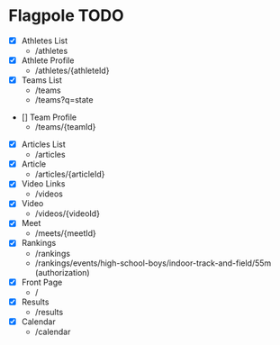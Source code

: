 # Flagpole TODO

- [x] Athletes List
  - /athletes
- [x] Athlete Profile
  - /athletes/{athleteId}
- [x] Teams List
  - /teams
  - /teams?q=state
- [\] Team Profile
  - /teams/{teamId}
- [x] Articles List
  - /articles
- [x] Article
  - /articles/{articleId}
- [x] Video Links
  - /videos
- [x] Video
  - /videos/{videoId}
- [x] Meet
  - /meets/{meetId}
- [x] Rankings
  - /rankings
  - /rankings/events/high-school-boys/indoor-track-and-field/55m (authorization)
- [x] Front Page
  - /
- [x] Results
  - /results
- [x] Calendar
  - /calendar
